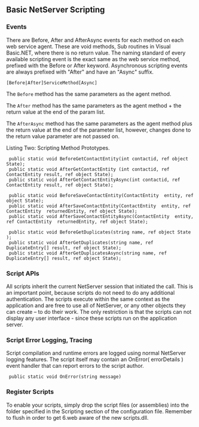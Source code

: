<properties date="2016-06-24"
SortOrder="3"
/>

Basic NetServer Scripting
-------------------------

### Events

There are Before, After and AfterAsync events for each method on each web service agent. These are void methods, Sub routines in Visual Basic.NET, where there is no return value. The naming standard of every available scripting event is the exact same as the web service method, prefixed with the Before or After keyword. Asynchronous scripting events are always prefixed with "After" and have an "Async" suffix.

`[Before|After]ServiceMethod[Async]`

The `Before` method has the same parameters as the agent method.

The `After` method has the same parameters as the agent method + the return value at the end of the param list.

The `AfterAsync` method has the same parameters as the agent method plus the return value at the end of the parameter list, however, changes done to the return value parameter are not passed on.

Listing Two: Scripting Method Prototypes.

```
 public static void BeforeGetContactEntity(int contactid, ref object State);
 public static void AfterGetContactEntity (int contactid, ref ContactEntity result, ref object State);
 public static void AfterGetContactEntityAsync(int contactid, ref ContactEntity result, ref object State);

 public static void BeforeSaveContactEntity(ContactEntity  entity, ref object State);
 public static void AfterSaveContactEntity(ContactEntity  entity, ref ContactEntity  returnedEntity, ref object State);
 public static void AfterSaveContactEntityAsync(ContactEntity  entity, ref ContactEntity  returnedEntity, ref object State);
 
 public static void BeforeGetDuplicates(string name, ref object State );
 public static void AfterGetDuplicates(string name, ref DuplicateEntry[] result, ref object State);
 public static void AfterGetDuplicatesAsync(string name, ref DuplicateEntry[] result, ref object State);
```

### Script APIs

All scripts inherit the current NetServer session that initiated the call. This is an important point, because scripts do not need to do any additional authentication. The scripts execute within the same context as the application and are free to use all of NetServer, or any other objects they can create – to do their work. The only restriction is that the scripts can not display any user interface - since these scripts run on the application server.
### Script Error Logging, Tracing

Script compilation and runtime errors are logged using normal NetServer logging features. The script itself may contain an OnError( errorDetails ) event handler that can report errors to the script author.

```
 public static void OnError(string message)
```

### Register Scripts

To enable your scripts, simply drop the script files (or assemblies) into the folder specified in the Scripting section of the configuration file. Remember to flush in order to get 6.web aware of the new scripts.dll.
